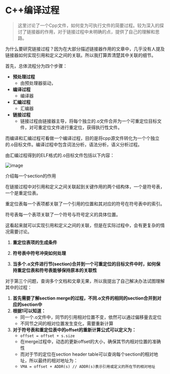 # C++编译过程

> 这里讨论了一个Cpp文件，如何变为可执行文件的简要过程。较为深入的探讨了链接器的作用，对于链接过程中未明确的点，提供了自己的理解和思路。

为什么要研究链接过程？因为在大部分描述链接器作用的文章中，几乎没有人提及链接器如何实现引用和定义之间的关联。所以我打算弄清楚其中关联的细节。

首先，总体流程分为四个步骤：
- **预处理过程**
  - 由预处理器驱动，
- **编译过程**
  - 编译器
- **汇编过程**
  - 汇编器
- **链接过程**
  - 链接过程由链接器主导，将每个独立的.o文件合并为一个可重定位目标文件，对可重定位文件进行重定位，获得执行性文件。

而编译和汇编过程可看做一个编译过程，目的是将cpp源文件转化为一个个独立的.o目标文件。编译过程中包含词法分析，语法分析，语义分析过程。

由汇编过程得到的ELF格式的.o目标文件包括以下内容：

![image](https://github.com/user-attachments/assets/fd2e0e26-ff90-48f4-aa1a-63bcfa49d2bf)

介绍每一个section的作用

在链接过程中对引用和定义之间关联起到关键作用的两个结构体，一个是符号表，一个是重定位表。

重定位表每一个表项都关联了一个引用的位置和其对应的符号在符号表中的索引。

符号表每一个表项关联了一个符号与符号定义的具体位置。

这看起来就可以实现引用和定义之间的关联，但是在实际过程中，会有更复杂的情况需要讨论。

1. **重定位表项的生成条件**

2. **符号表中符号冲突如何处理**

3. **当多个.o文件进行节(section)合并到一个可重定位的目标文件中时，如何保持重定位表和符号表能够保持原本的关联性**

对于第三个问题，查询多个文档和文章无果，所以我提出了自己解决办法试图理解其中的过程：
1. **首先需要了解section merge的过程，不同.o文件的相同的section合并到对应的section中**
2. **根据1可以知道：**
   - 同一个.o文件中，同节的引用相对位置不变，依然可以通过偏移量去定位
   - 不同节之间的相对位置发生变化，需要重新计算
3. **对于符号表和重定位表中的offset的重新计算公式可以定义为：**
   - ```offset = offset + s.size```
   - 在merge过程中，动态的更新offset的大小，确保其节内相对位置的准确性
   - 而对于节的定位在section header table可以查询每个section的相对地址，所以最终的相对地址为：
   - ```VMA = offset + ADDR(s) // ADDR(s)表示引用或定义的所在节的相对地址```





